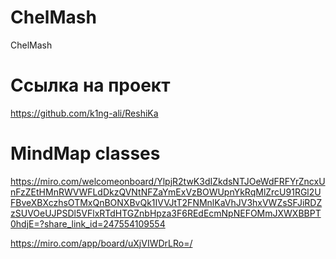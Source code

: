 # ChelMash
ChelMash
# Ссылка на проект
https://github.com/k1ng-ali/ReshiKa

# MindMap classes
https://miro.com/welcomeonboard/YlpjR2twK3dIZkdsNTJOeWdFRFYrZncxUnFzZEtHMnRWVWFLdDkzQVNtNFZaYmExVzBOWUpnYkRqMlZrcU91RGl2UFBveXBXczhsOTMxQnBONXBvQk1IVVJtT2FNMnlKaVhJV3hxVWZsSFJiRDZzSUVOeUJPSDl5VFlxRTdHTGZnbHpza3F6REdEcmNpNEFOMmJXWXBBPT0hdjE=?share_link_id=247554109554

https://miro.com/app/board/uXjVIWDrLRo=/
